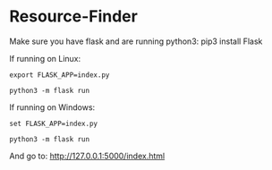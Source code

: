 # Resource-Finder
Make sure you have flask and are running python3:
pip3 install Flask

If running on Linux:

	export FLASK_APP=index.py

	python3 -m flask run

If running on Windows:

	set FLASK_APP=index.py

	python3 -m flask run

And go to: http://127.0.0.1:5000/index.html
